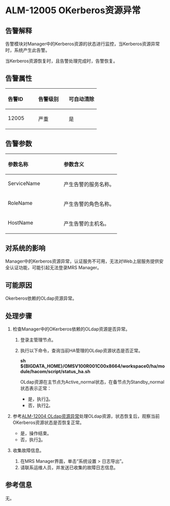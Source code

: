 # ALM-12005 OKerberos资源异常<a name="ZH-CN_TOPIC_0174499323"></a>

## 告警解释<a name="zh-cn_topic_0093195023_zh-cn_topic_0035461473_section3611620154337"></a>

告警模块对Manager中的Kerberos资源的状态进行监控，当Kerberos资源异常时，系统产生此告警。

当Kerberos资源恢复时，且告警处理完成时，告警恢复。

## 告警属性<a name="zh-cn_topic_0093195023_zh-cn_topic_0035461473_section5997119154348"></a>

<a name="zh-cn_topic_0093195023_zh-cn_topic_0035461473_table16546421115637"></a>
<table><thead align="left"><tr id="zh-cn_topic_0093195023_zh-cn_topic_0035461473_row41815116115637"><th class="cellrowborder" valign="top" width="33.33333333333333%" id="mcps1.1.4.1.1"><p id="zh-cn_topic_0093195023_zh-cn_topic_0035461473_p48061440115637"><a name="zh-cn_topic_0093195023_zh-cn_topic_0035461473_p48061440115637"></a><a name="zh-cn_topic_0093195023_zh-cn_topic_0035461473_p48061440115637"></a><strong id="zh-cn_topic_0093195023_zh-cn_topic_0035461473_b44071970115637"><a name="zh-cn_topic_0093195023_zh-cn_topic_0035461473_b44071970115637"></a><a name="zh-cn_topic_0093195023_zh-cn_topic_0035461473_b44071970115637"></a>告警ID</strong></p>
</th>
<th class="cellrowborder" valign="top" width="33.33333333333333%" id="mcps1.1.4.1.2"><p id="zh-cn_topic_0093195023_zh-cn_topic_0035461473_p5986098115637"><a name="zh-cn_topic_0093195023_zh-cn_topic_0035461473_p5986098115637"></a><a name="zh-cn_topic_0093195023_zh-cn_topic_0035461473_p5986098115637"></a><strong id="zh-cn_topic_0093195023_zh-cn_topic_0035461473_b53229242115637"><a name="zh-cn_topic_0093195023_zh-cn_topic_0035461473_b53229242115637"></a><a name="zh-cn_topic_0093195023_zh-cn_topic_0035461473_b53229242115637"></a>告警级别</strong></p>
</th>
<th class="cellrowborder" valign="top" width="33.33333333333333%" id="mcps1.1.4.1.3"><p id="zh-cn_topic_0093195023_zh-cn_topic_0035461473_p61212049115637"><a name="zh-cn_topic_0093195023_zh-cn_topic_0035461473_p61212049115637"></a><a name="zh-cn_topic_0093195023_zh-cn_topic_0035461473_p61212049115637"></a><strong id="zh-cn_topic_0093195023_zh-cn_topic_0035461473_b24682889115637"><a name="zh-cn_topic_0093195023_zh-cn_topic_0035461473_b24682889115637"></a><a name="zh-cn_topic_0093195023_zh-cn_topic_0035461473_b24682889115637"></a>可自动清除</strong></p>
</th>
</tr>
</thead>
<tbody><tr id="zh-cn_topic_0093195023_zh-cn_topic_0035461473_row33839554115637"><td class="cellrowborder" valign="top" width="33.33333333333333%" headers="mcps1.1.4.1.1 "><p id="zh-cn_topic_0093195023_zh-cn_topic_0035461473_p47289336115637"><a name="zh-cn_topic_0093195023_zh-cn_topic_0035461473_p47289336115637"></a><a name="zh-cn_topic_0093195023_zh-cn_topic_0035461473_p47289336115637"></a>12005</p>
</td>
<td class="cellrowborder" valign="top" width="33.33333333333333%" headers="mcps1.1.4.1.2 "><p id="zh-cn_topic_0093195023_zh-cn_topic_0035461473_p1023065115637"><a name="zh-cn_topic_0093195023_zh-cn_topic_0035461473_p1023065115637"></a><a name="zh-cn_topic_0093195023_zh-cn_topic_0035461473_p1023065115637"></a>严重</p>
</td>
<td class="cellrowborder" valign="top" width="33.33333333333333%" headers="mcps1.1.4.1.3 "><p id="zh-cn_topic_0093195023_zh-cn_topic_0035461473_p13421197115637"><a name="zh-cn_topic_0093195023_zh-cn_topic_0035461473_p13421197115637"></a><a name="zh-cn_topic_0093195023_zh-cn_topic_0035461473_p13421197115637"></a>是</p>
</td>
</tr>
</tbody>
</table>

## 告警参数<a name="zh-cn_topic_0093195023_zh-cn_topic_0035461473_section32465194154357"></a>

<a name="zh-cn_topic_0093195023_zh-cn_topic_0035461473_table1097365115637"></a>
<table><thead align="left"><tr id="zh-cn_topic_0093195023_zh-cn_topic_0035461473_row44291394115637"><th class="cellrowborder" valign="top" width="50%" id="mcps1.1.3.1.1"><p id="zh-cn_topic_0093195023_zh-cn_topic_0035461473_p64459248115637"><a name="zh-cn_topic_0093195023_zh-cn_topic_0035461473_p64459248115637"></a><a name="zh-cn_topic_0093195023_zh-cn_topic_0035461473_p64459248115637"></a><strong id="zh-cn_topic_0093195023_zh-cn_topic_0035461473_b14940802115637"><a name="zh-cn_topic_0093195023_zh-cn_topic_0035461473_b14940802115637"></a><a name="zh-cn_topic_0093195023_zh-cn_topic_0035461473_b14940802115637"></a>参数名称</strong></p>
</th>
<th class="cellrowborder" valign="top" width="50%" id="mcps1.1.3.1.2"><p id="zh-cn_topic_0093195023_zh-cn_topic_0035461473_p40507805115637"><a name="zh-cn_topic_0093195023_zh-cn_topic_0035461473_p40507805115637"></a><a name="zh-cn_topic_0093195023_zh-cn_topic_0035461473_p40507805115637"></a><strong id="zh-cn_topic_0093195023_zh-cn_topic_0035461473_b2497342115637"><a name="zh-cn_topic_0093195023_zh-cn_topic_0035461473_b2497342115637"></a><a name="zh-cn_topic_0093195023_zh-cn_topic_0035461473_b2497342115637"></a>参数含义</strong></p>
</th>
</tr>
</thead>
<tbody><tr id="zh-cn_topic_0093195023_zh-cn_topic_0035461473_row33742982115637"><td class="cellrowborder" valign="top" width="50%" headers="mcps1.1.3.1.1 "><p id="zh-cn_topic_0093195023_zh-cn_topic_0035461473_p42662311115637"><a name="zh-cn_topic_0093195023_zh-cn_topic_0035461473_p42662311115637"></a><a name="zh-cn_topic_0093195023_zh-cn_topic_0035461473_p42662311115637"></a>ServiceName</p>
</td>
<td class="cellrowborder" valign="top" width="50%" headers="mcps1.1.3.1.2 "><p id="zh-cn_topic_0093195023_zh-cn_topic_0035461473_p36711144115637"><a name="zh-cn_topic_0093195023_zh-cn_topic_0035461473_p36711144115637"></a><a name="zh-cn_topic_0093195023_zh-cn_topic_0035461473_p36711144115637"></a>产生告警的服务名称。</p>
</td>
</tr>
<tr id="zh-cn_topic_0093195023_zh-cn_topic_0035461473_row12863466115637"><td class="cellrowborder" valign="top" width="50%" headers="mcps1.1.3.1.1 "><p id="zh-cn_topic_0093195023_zh-cn_topic_0035461473_p26536069115637"><a name="zh-cn_topic_0093195023_zh-cn_topic_0035461473_p26536069115637"></a><a name="zh-cn_topic_0093195023_zh-cn_topic_0035461473_p26536069115637"></a>RoleName</p>
</td>
<td class="cellrowborder" valign="top" width="50%" headers="mcps1.1.3.1.2 "><p id="zh-cn_topic_0093195023_zh-cn_topic_0035461473_p21373907115637"><a name="zh-cn_topic_0093195023_zh-cn_topic_0035461473_p21373907115637"></a><a name="zh-cn_topic_0093195023_zh-cn_topic_0035461473_p21373907115637"></a>产生告警的角色名称。</p>
</td>
</tr>
<tr id="zh-cn_topic_0093195023_zh-cn_topic_0035461473_row36105975115637"><td class="cellrowborder" valign="top" width="50%" headers="mcps1.1.3.1.1 "><p id="zh-cn_topic_0093195023_zh-cn_topic_0035461473_p11065798115637"><a name="zh-cn_topic_0093195023_zh-cn_topic_0035461473_p11065798115637"></a><a name="zh-cn_topic_0093195023_zh-cn_topic_0035461473_p11065798115637"></a>HostName</p>
</td>
<td class="cellrowborder" valign="top" width="50%" headers="mcps1.1.3.1.2 "><p id="zh-cn_topic_0093195023_zh-cn_topic_0035461473_p13553340115637"><a name="zh-cn_topic_0093195023_zh-cn_topic_0035461473_p13553340115637"></a><a name="zh-cn_topic_0093195023_zh-cn_topic_0035461473_p13553340115637"></a>产生告警的主机名。</p>
</td>
</tr>
</tbody>
</table>

## 对系统的影响<a name="zh-cn_topic_0093195023_zh-cn_topic_0035461473_section792090615442"></a>

Manager中的Kerberos资源异常，认证服务不可用，无法对Web上层服务提供安全认证功能，可能引起无法登录MRS Manager。

## 可能原因<a name="zh-cn_topic_0093195023_zh-cn_topic_0035461473_section2555755115446"></a>

Okerberos依赖的OLdap资源异常。

## 处理步骤<a name="zh-cn_topic_0093195023_zh-cn_topic_0035461473_section53015814154410"></a>

1.  检查Manager中的OKerberos依赖的OLdap资源是否异常。
    1.  登录主管理节点。
    2.  执行以下命令，查询当前HA管理的OLdap资源状态是否正常。

        **sh $\{BIGDATA\_HOME\}/OMSV100R001C00x8664/workspace0/ha/module/hacom/script/status\_ha.sh**

        OLdap资源在主节点为Active\_normal状态，在备节点为Standby\_normal状态表示正常：

        -   是，执行[3](#zh-cn_topic_0093195023_zh-cn_topic_0035461473_li5127445161135)。
        -   否，执行[2](#zh-cn_topic_0093195023_zh-cn_topic_0035461473_li29509559161240)。

2.  <a name="zh-cn_topic_0093195023_zh-cn_topic_0035461473_li29509559161240"></a>参考[ALM-12004 OLdap资源异常](ALM-12004-OLdap资源异常-6.md#ZH-CN_TOPIC_0174499322)处理OLdap资源，状态恢复后，观察当前OKerberos资源状态是否恢复正常。
    -   是，操作结束。
    -   否，执行[3](#zh-cn_topic_0093195023_zh-cn_topic_0035461473_li5127445161135)。

3.  <a name="zh-cn_topic_0093195023_zh-cn_topic_0035461473_li5127445161135"></a>收集故障信息。
    1.  在MRS Manager界面，单击“系统设置 \> 日志导出”。
    2.  请联系运维人员，并发送已收集的故障日志信息。


## 参考信息<a name="zh-cn_topic_0093195023_zh-cn_topic_0035461473_section6463524415544"></a>

无。


